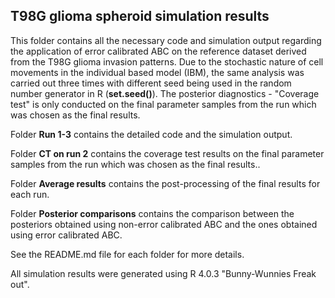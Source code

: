 ## T98G glioma spheroid simulation results ## 
This folder contains all the necessary code and simulation output regarding the application of error calibrated ABC on the reference dataset derived from the T98G glioma 
invasion patterns. Due to the stochastic nature of cell movements in the individual based model (IBM), the same analysis was carried out three times with different seed being used in the random number generator in R (**set.seed()**). The posterior diagnostics - "Coverage test" is only conducted on the final parameter samples from the run which was chosen as the final results.

Folder **Run 1-3** contains the detailed code and the simulation output. 

Folder **CT on run 2** contains the coverage test results on the final parameter samples from the run which was chosen as the final results.. 

Folder **Average results** contains the post-processing of the final results for each run. 

Folder **Posterior comparisons** contains the comparison between the posteriors obtained using non-error calibrated ABC and the ones obtained using error calibrated ABC.  

See the README.md file for each folder for more details. 

All simulation results were generated using R 4.0.3 "Bunny-Wunnies Freak out".  
